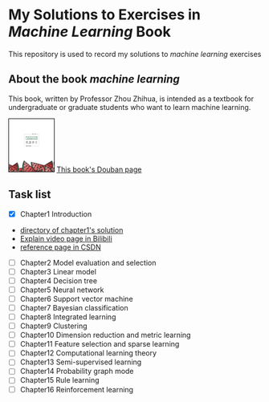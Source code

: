 # My Solutions to Exercises in *Machine Learning* Book
This repository is used to record my solutions to _machine learning_ exercises
## About the book _machine learning_
This book, written by Professor Zhou Zhihua, is intended as a textbook for undergraduate or graduate students who want to learn machine learning.

![book cover](MachineLearningBookCover.png)
[This book's Douban page](https://book.douban.com/subject/26708119/)
## Task list
- [x] Chapter1 Introduction
- [directory of chapter1's solution](solutions/chapter1)
- [Explain video page in Bilibili](https://www.bilibili.com/video/BV1rZ4y1B74z?spm_id_from=333.999.0.0)
- [reference page in CSDN](https://blog.csdn.net/dicker6315/article/details/81265066)
- [ ] Chapter2 Model evaluation and selection
- [ ] Chapter3 Linear model
- [ ] Chapter4 Decision tree
- [ ] Chapter5 Neural network
- [ ] Chapter6 Support vector machine
- [ ] Chapter7 Bayesian classification
- [ ] Chapter8 Integrated learning
- [ ] Chapter9 Clustering
- [ ] Chapter10 Dimension reduction and metric learning
- [ ] Chapter11 Feature selection and sparse learning
- [ ] Chapter12 Computational learning theory
- [ ] Chapter13 Semi-supervised learning
- [ ] Chapter14 Probability graph mode
- [ ] Chapter15 Rule learning
- [ ] Chapter16 Reinforcement learning
